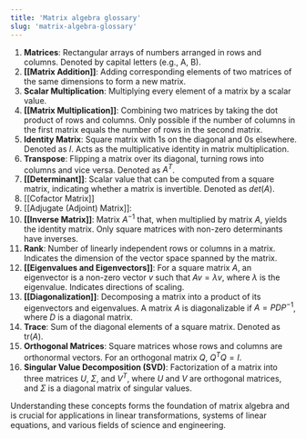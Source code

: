 ```yaml
---
title: 'Matrix algebra glossary'
slug: 'matrix-algebra-glossary'
---
```


1. **Matrices**: Rectangular arrays of numbers arranged in rows and columns. Denoted by capital letters (e.g., A, B).
2. **[[Matrix Addition]]**: Adding corresponding elements of two matrices of the same dimensions to form a new matrix.
3. **Scalar Multiplication**: Multiplying every element of a matrix by a scalar value.
4. **[[Matrix Multiplication]]**: Combining two matrices by taking the dot product of rows and columns. Only possible if the number of columns in the first matrix equals the number of rows in the second matrix.
5. **Identity Matrix**: Square matrix with 1s on the diagonal and 0s elsewhere. Denoted as $I$. Acts as the multiplicative identity in matrix multiplication.
6. **Transpose**: Flipping a matrix over its diagonal, turning rows into columns and vice versa. Denoted as $A^T$.
7. **[[Determinant]]**: Scalar value that can be computed from a square matrix, indicating whether a matrix is invertible. Denoted as $det⁡(A)$.
8. [[Cofactor Matrix]]
9. [[Adjugate (Adjoint) Matrix]]:
10. **[[Inverse Matrix]]**: Matrix $A^{-1}$ that, when multiplied by matrix $A$, yields the identity matrix. Only square matrices with non-zero determinants have inverses.
11. **Rank**: Number of linearly independent rows or columns in a matrix. Indicates the dimension of the vector space spanned by the matrix.
12. **[[Eigenvalues and Eigenvectors]]**: For a square matrix $A$, an eigenvector is a non-zero vector $v$ such that $Av = \lambda v$, where $\lambda$ is the eigenvalue. Indicates directions of scaling.
13. **[[Diagonalization]]**: Decomposing a matrix into a product of its eigenvectors and eigenvalues. A matrix $A$ is diagonalizable if $A = PDP^{-1}$, where $D$ is a diagonal matrix.
14. **Trace**: Sum of the diagonal elements of a square matrix. Denoted as $\text{tr}(A)$.
15. **Orthogonal Matrices**: Square matrices whose rows and columns are orthonormal vectors. For an orthogonal matrix $Q$, $Q^TQ=I$.
16. **Singular Value Decomposition (SVD)**: Factorization of a matrix into three matrices $U$, $\Sigma$, and $V^T$, where $U$ and $V$ are orthogonal matrices, and $\Sigma$ is a diagonal matrix of singular values.

Understanding these concepts forms the foundation of matrix algebra and is crucial for applications in linear transformations, systems of linear equations, and various fields of science and engineering.